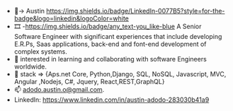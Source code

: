 - 👋-> Austin https://img.shields.io/badge/LinkedIn-0077B5?style=for-the-badge&logo=linkedin&logoColor=white
- 🎞️ -https://img.shields.io/badge/any_text-you_like-blue A Senior Software Engineer with significant experiences that include developing E.R.Ps, Saas applications, back-end and font-end development of complex systems. 
- 👀 interested in learning and collaborating with software Engineers worldwide.
- 🌱 stack => {Aps.net Core, Python,Django, SQL, NoSQL, Javascript, MVC, Angular ,Nodejs, C#, Jquery, React,REST,GraphQL}
- 📫  adodo.austin.o@gmail.com.
- LinkedIn: [https://www.linkedin.com/in/austin-adodo-283030b41a9 ](https://www.linkedin.com/in/austin-adodo-2855b41a9/)

<!---
AustinAdodo/AustinAdodo is a ✨ special ✨ repository because its `README.md` (this file) appears on your GitHub profile.
You can click the Preview link to take a look at your changes.
--->
